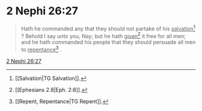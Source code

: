 # 2 Nephi 26:27

> Hath he commanded any that they should not partake of his <u>salvation</u>[^a] ? Behold I say unto you, Nay; but he hath <u>given</u>[^b] it free for all men; and he hath commanded his people that they should persuade all men to <u>repentance</u>[^c] .

[2 Nephi 26:27](https://www.churchofjesuschrist.org/study/scriptures/bofm/2-ne/26?lang=eng&id=p27#p27)


[^a]: [[Salvation|TG Salvation]].  
[^b]: [[Ephesians 2.8|Eph. 2:8]].  
[^c]: [[Repent, Repentance|TG Repent]].  
